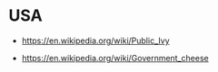 # USA

- <https://en.wikipedia.org/wiki/Public_Ivy>

- <https://en.wikipedia.org/wiki/Government_cheese>
